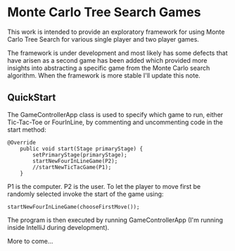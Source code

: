 # Monte Carlo Tree Search Games

This work is intended to provide an exploratory framework for using Monte Carlo Tree Search for various single player and two player games.

The framework is under development and most likely has some defects that have arisen as a second game has been added which provided more insights into abstracting a specific game from the Monte Carlo search algorithm.  When the framework is more stable I'll update this note.

## QuickStart
The GameControllerApp class is used to specify which game to run, either Tic-Tac-Toe or FourInLine, by commenting and uncommenting code in the start method:

```
@Override
    public void start(Stage primaryStage) {
        setPrimaryStage(primaryStage);
        startNewFourInLineGame(P2);
        //startNewTicTacGame(P1);
    }
```
P1 is the computer. P2 is the user.
To let the player to move first be randomly selected invoke the start of the game using:
```
startNewFourInLineGame(chooseFirstMove());
```

The program is then executed by running GameControllerApp (I'm running inside IntelliJ during development).

More to come...


  

